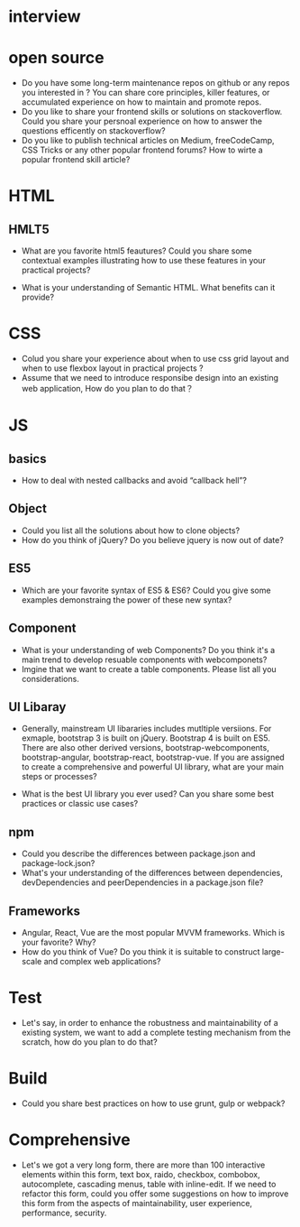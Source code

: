 # interview

# open source

- Do you have some long-term maintenance repos on github or any repos you interested in ? You can share core principles, killer features, or accumulated experience on how to maintain and promote repos.
- Do you like to share your frontend skills or solutions on stackoverflow. Could you share your persnoal experience on how to answer the questions efficently on stackoverflow? 
- Do you like to publish technical articles on Medium, freeCodeCamp, CSS Tricks or any other popular frontend forums? How to wirte a popular frontend skill article? 

# HTML

## HMLT5

- What are you favorite html5 feautures? Could you share some contextual examples illustrating how to use these features in your practical projects?

- What is your understanding of Semantic HTML. What benefits can it provide?

# CSS

- Colud you share your experience about when to use css grid layout and when to use flexbox layout in practical projects ?
- Assume that we need to introduce responsibe design into an existing web application, How do you plan to do that？

# JS

## basics
- How to deal with nested callbacks and avoid “callback hell”?

## Object
 - Could you list all the solutions about how to clone objects?
 - How do you think of jQuery? Do you believe jquery is now out of date?
 
## ES5
- Which are your favorite syntax of ES5 & ES6? Could you give some examples demonstraing the power of these new syntax? 
 
## Component

- What is your understanding of web Components? Do you think it's a main trend to develop resuable components with webcomponets?
- Imgine that we want to create a table components. Please list all you considerations.

## UI Libaray

- Generally, mainstream UI libararies includes mutltiple versiions. For exmaple, bootstrap 3 is built on jQuery. Bootstrap 4 is built on ES5. There are also other derived versions, bootstrap-webcomponents, bootstrap-angular, bootstrap-react, bootstrap-vue. If you are assigned to create a comprehensive and powerful UI library, what are your main steps or processes?

- What is the best UI library you ever used? Can you share some best practices or classic use cases?

## npm
- Could you describe the differences between package.json and package-lock.json?
- What's your understanding of the differences between dependencies, devDependencies and peerDependencies in a package.json file?

## Frameworks

- Angular, React, Vue are the most popular MVVM frameworks. Which is your favorite? Why?
- How do you think of Vue? Do you think it is suitable to construct large-scale and complex web applications?

# Test
- Let's say, in order to enhance the robustness and maintainability of a existing system, we want to add a complete testing mechanism from the scratch, how do you plan to do that?

# Build
- Could you share best practices on how to use grunt, gulp or webpack?

# Comprehensive
- Let's we got a very long form, there are more than 100 interactive elements within this form, text box, raido, checkbox, combobox, autocomplete, cascading menus, table with inline-edit. If we need to refactor this form, could you offer some suggestions on how to improve this form from the aspects of maintainability, user experience, performance, security.
